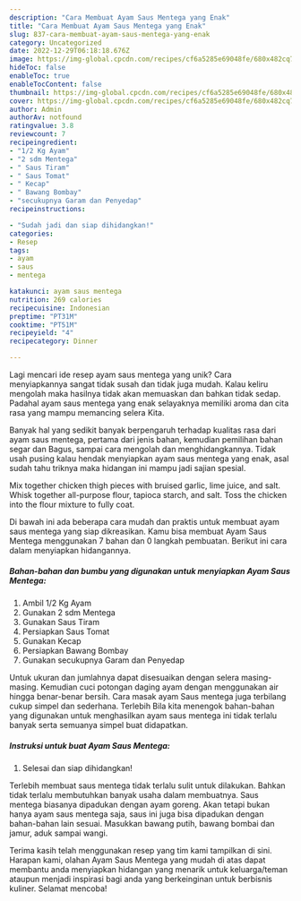 ```yaml
---
description: "Cara Membuat Ayam Saus Mentega yang Enak"
title: "Cara Membuat Ayam Saus Mentega yang Enak"
slug: 837-cara-membuat-ayam-saus-mentega-yang-enak
category: Uncategorized
date: 2022-12-29T06:18:18.676Z
image: https://img-global.cpcdn.com/recipes/cf6a5285e69048fe/680x482cq70/ayam-saus-mentega-foto-resep-utama.jpg
hideToc: false
enableToc: true
enableTocContent: false
thumbnail: https://img-global.cpcdn.com/recipes/cf6a5285e69048fe/680x482cq70/ayam-saus-mentega-foto-resep-utama.jpg
cover: https://img-global.cpcdn.com/recipes/cf6a5285e69048fe/680x482cq70/ayam-saus-mentega-foto-resep-utama.jpg
author: Admin
authorAv: notfound
ratingvalue: 3.8
reviewcount: 7
recipeingredient:
- "1/2 Kg Ayam"
- "2 sdm Mentega"
- " Saus Tiram"
- " Saus Tomat"
- " Kecap"
- " Bawang Bombay"
- "secukupnya Garam dan Penyedap"
recipeinstructions:

- "Sudah jadi dan siap dihidangkan!"
categories:
- Resep
tags:
- ayam
- saus
- mentega

katakunci: ayam saus mentega 
nutrition: 269 calories
recipecuisine: Indonesian
preptime: "PT31M"
cooktime: "PT51M"
recipeyield: "4"
recipecategory: Dinner

---
```





Lagi mencari ide resep ayam saus mentega yang unik? Cara menyiapkannya sangat tidak susah dan tidak juga mudah. Kalau keliru mengolah maka hasilnya tidak akan memuaskan dan bahkan tidak sedap. Padahal ayam saus mentega yang enak selayaknya memiliki aroma dan cita rasa yang mampu memancing selera Kita.





Banyak hal yang sedikit banyak berpengaruh terhadap kualitas rasa dari ayam saus mentega, pertama dari jenis bahan, kemudian pemilihan bahan segar dan Bagus, sampai cara mengolah dan menghidangkannya. Tidak usah pusing kalau hendak menyiapkan ayam saus mentega yang enak,      asal sudah tahu triknya maka hidangan ini mampu jadi sajian spesial.














Mix together chicken thigh pieces with bruised garlic, lime juice, and salt. Whisk together all-purpose flour, tapioca starch, and salt. Toss the chicken into the flour mixture to fully coat.






Di bawah ini ada beberapa cara mudah dan praktis untuk membuat ayam saus mentega yang siap dikreasikan. Kamu bisa membuat Ayam Saus Mentega menggunakan 7 bahan dan 0 langkah pembuatan. Berikut ini cara dalam menyiapkan hidangannya.

<!--inarticleads1-->

##### Bahan-bahan dan bumbu yang digunakan untuk menyiapkan Ayam Saus Mentega:

1. Ambil 1/2 Kg Ayam
1. Gunakan 2 sdm Mentega
1. Gunakan  Saus Tiram
1. Persiapkan  Saus Tomat
1. Gunakan  Kecap
1. Persiapkan  Bawang Bombay
1. Gunakan secukupnya Garam dan Penyedap


Untuk ukuran dan jumlahnya dapat disesuaikan dengan selera masing-masing. Kemudian cuci potongan daging ayam dengan menggunakan air hingga benar-benar bersih. Cara masak ayam Saus mentega juga terbilang cukup simpel dan sederhana. Terlebih Bila kita menengok bahan-bahan yang digunakan untuk menghasilkan ayam saus mentega ini tidak terlalu banyak serta semuanya simpel buat didapatkan. 

<!--inarticleads2-->

##### Instruksi untuk buat Ayam Saus Mentega:


1. Selesai dan siap dihidangkan!

Terlebih membuat saus mentega tidak terlalu sulit untuk dilakukan. Bahkan tidak terlalu membutuhkan banyak usaha dalam membuatnya. Saus mentega biasanya dipadukan dengan ayam goreng. Akan tetapi bukan hanya ayam saus mentega saja, saus ini juga bisa dipadukan dengan bahan-bahan lain sesuai. Masukkan bawang putih, bawang bombai dan jamur, aduk sampai wangi. 

Terima kasih telah menggunakan resep yang tim kami tampilkan di sini. Harapan kami, olahan Ayam Saus Mentega yang mudah di atas dapat membantu anda menyiapkan hidangan yang menarik untuk keluarga/teman ataupun menjadi inspirasi bagi anda yang berkeinginan untuk berbisnis kuliner. Selamat mencoba!
